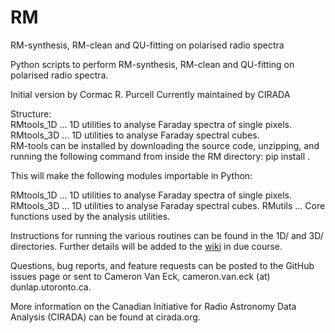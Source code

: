 # RM
RM-synthesis, RM-clean and QU-fitting on polarised radio spectra

 Python scripts to perform RM-synthesis, RM-clean and QU-fitting on
 polarised radio spectra.


 Initial version by Cormac R. Purcell
 Currently maintained by CIRADA


Structure:  
RMtools_1D  ... 1D utilities to analyse Faraday spectra of single pixels.  
RMtools_3D  ... 1D utilities to analyse Faraday spectral cubes.  
RM-tools can be installed by downloading the source code, unzipping, and running the following command from inside the RM directory:
pip install .

This will make the following modules importable in Python:

RMtools_1D  ... 1D utilities to analyse Faraday spectra of single pixels.
RMtools_3D  ... 1D utilities to analyse Faraday spectral cubes.
RMutils     ... Core functions used by the analysis utilities.

Instructions for running the various routines can be found in the 1D/ and 3D/ directories. Further details will be added to the [wiki](https://github.com/CIRADA-Tools/RM/wiki) in due course.

Questions, bug reports, and feature requests can be posted to the GitHub issues page or sent to Cameron Van Eck, cameron.van.eck (at) dunlap.utoronto.ca.

More information on the Canadian Initiative for Radio Astronomy Data Analysis (CIRADA) can be found at cirada.org.

